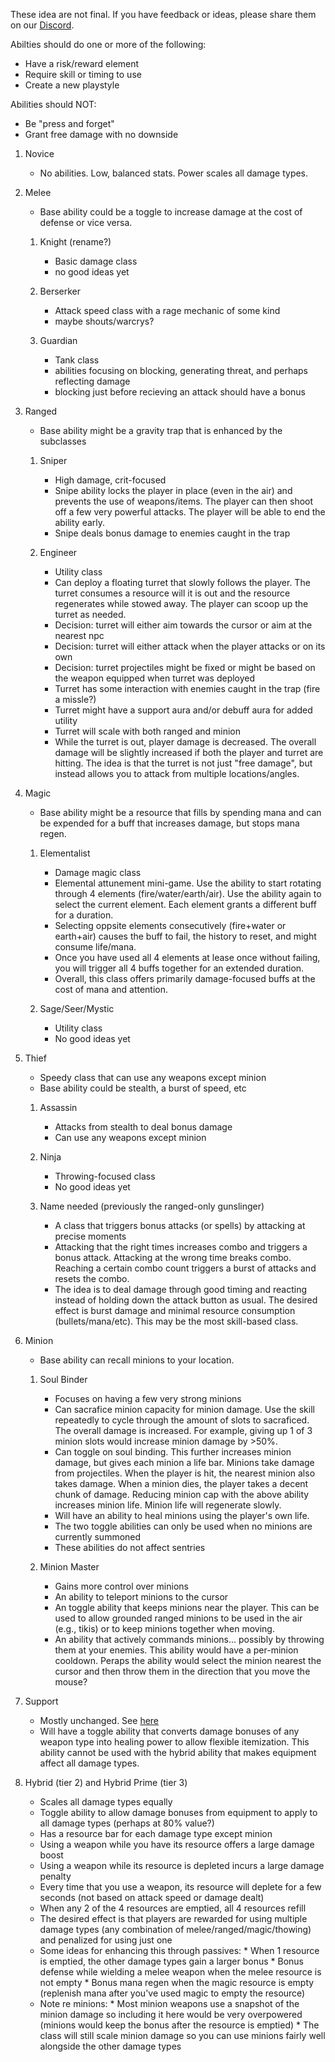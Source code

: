 These idea are not final. If you have feedback or ideas, please share them on our [Discord](https://discord.gg/KXf9zen).


Abilties should do one or more of the following:
* Have a risk/reward element
* Require skill or timing to use
* Create a new playstyle


Abilities should NOT:
* Be "press and forget"
* Grant free damage with no downside


1. Novice
    * No abilities. Low, balanced stats. Power scales all damage types.

1. Melee
    * Base ability could be a toggle to increase damage at the cost of defense or vice versa.

    1. Knight (rename?)
        * Basic damage class
        * no good ideas yet
        
    1. Berserker
        * Attack speed class with a rage mechanic of some kind
        * maybe shouts/warcrys?
        
    1. Guardian
        * Tank class
        * abilities focusing on blocking, generating threat, and perhaps reflecting damage
        * blocking just before recieving an attack should have a bonus

1. Ranged
    * Base ability might be a gravity trap that is enhanced by the subclasses
    
    1. Sniper
        * High damage, crit-focused
        * Snipe ability locks the player in place (even in the air) and prevents the use of weapons/items. The player can then shoot off a few very powerful attacks. The player will be able to end the ability early.
        * Snipe deals bonus damage to enemies caught in the trap
    
    1. Engineer
        * Utility class
        * Can deploy a floating turret that slowly follows the player. The turret consumes a resource will it is out and the resource regenerates while stowed away. The player can scoop up the turret as needed.
        * Decision: turret will either aim towards the cursor or aim at the nearest npc
        * Decision: turret will either attack when the player attacks or on its own
        * Decision: turret projectiles might be fixed or might be based on the weapon equipped when turret was deployed
        * Turret has some interaction with enemies caught in the trap (fire a missle?)
        * Turret might have a support aura and/or debuff aura for added utility
        * Turret will scale with both ranged and minion
        * While the turret is out, player damage is decreased. The overall damage will be slightly increased if both the player and turret are hitting. The idea is that the turret is not just "free damage", but instead allows you to attack from multiple locations/angles.

1. Magic
   * Base ability might be a resource that fills by spending mana and can be expended for a buff that increases damage, but stops mana regen.
    
    1. Elementalist
        * Damage magic class
        * Elemental attunement mini-game. Use the ability to start rotating through 4 elements (fire/water/earth/air). Use the ability again to select the current element. Each element grants a different buff for a duration.
        * Selecting oppsite elements consecutively (fire+water or earth+air) causes the buff to fail, the history to reset, and might consume life/mana.
        * Once you have used all 4 elements at lease once without failing, you will trigger all 4 buffs together for an extended duration.
        * Overall, this class offers primarily damage-focused buffs at the cost of mana and attention.
     
     1. Sage/Seer/Mystic
         * Utility class
         * No good ideas yet

1. Thief
   * Speedy class that can use any weapons except minion
   * Base ability could be stealth, a burst of speed, etc
   1. Assassin
         * Attacks from stealth to deal bonus damage
         * Can use any weapons except minion
   
   1. Ninja
         * Throwing-focused class
         * No good ideas yet
   
   1. Name needed (previously the ranged-only gunslinger)
         * A class that triggers bonus attacks (or spells) by attacking at precise moments
         * Attacking that the right times increases combo and triggers a bonus attack. Attacking at the wrong time breaks combo. Reaching a certain combo count triggers a burst of attacks and resets the combo.
         * The idea is to deal damage through good timing and reacting instead of holding down the attack button as usual. The desired effect is burst damage and minimal resource consumption (bullets/mana/etc). This may be the most skill-based class.

1. Minion
      * Base ability can recall minions to your location. 
      1. Soul Binder
            * Focuses on having a few very strong minions
            * Can sacrafice minion capacity for minion damage. Use the skill repeatedly to cycle through the amount of slots to sacraficed. The overall damage is increased. For example, giving up 1 of 3 minion slots would increase minion damage by >50%.
            * Can toggle on soul binding. This further increases minion damage, but gives each minion a life bar. Minions take damage from projectiles. When the player is hit, the nearest minion also takes damage. When a minion dies, the player takes a decent chunk of damage. Reducing minion cap with the above ability increases minion life. Minion life will regenerate slowly.
            * Will have an ability to heal minions using the player's own life.
            * The two toggle abilities can only be used when no minions are currently summoned
            * These abilities do not affect sentries
      
      1. Minion Master
            * Gains more control over minions
            * An ability to teleport minions to the cursor
            * An toggle ability that keeps minions near the player. This can be used to allow grounded ranged minions to be used in the air (e.g., tikis) or to keep minions together when moving.
            * An ability that actively commands minions... possibly by throwing them at your enemies. This ability would have a per-minion cooldown. Peraps the ability would select the minion nearest the cursor and then throw them in the direction that you move the mouse?
      
1. Support
      * Mostly unchanged. See [here](./Temporary_Rework_User_Documentation.md)
      * Will have a toggle ability that converts damage bonuses of any weapon type into healing power to allow flexible itemization. This ability cannot be used with the hybrid ability that makes equipment affect all damage types.

1. Hybrid (tier 2) and Hybrid Prime (tier 3)
      * Scales all damage types equally
      * Toggle ability to allow damage bonuses from equipment to apply to all damage types (perhaps at 80% value?)
      * Has a resource bar for each damage type except minion
      * Using a weapon while you have its resource offers a large damage boost
      * Using a weapon while its resource is depleted incurs a large damage penalty
      * Every time that you use a weapon, its resource will deplete for a few seconds (not based on attack speed or damage dealt)
      * When any 2 of the 4 resources are emptied, all 4 resources refill
      * The desired effect is that players are rewarded for using multiple damage types (any combination of melee/ranged/magic/thowing) and penalized for using just one
      * Some ideas for enhancing this through passives:
            * When 1 resource is emptied, the other damage types gain a larger bonus
            * Bonus defense while wielding a melee weapon when the melee resource is not empty
            * Bonus mana regen when the magic resource is empty (replenish mana after you've used magic to empty the resource)
      * Note re minions:
            * Most minion weapons use a snapshot of the minion damage so including it here would be very overpowered (minions would keep the bonus after the resource is emptied)
            * The class will still scale minion damage so you can use minions fairly well alongside the other damage types
